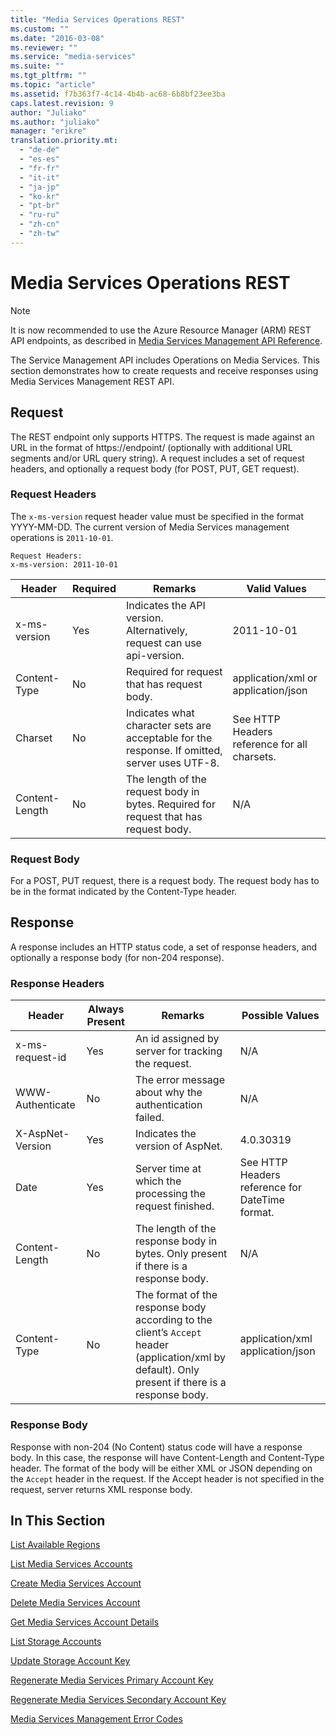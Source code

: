 ```yaml
---
title: "Media Services Operations REST"
ms.custom: ""
ms.date: "2016-03-08"
ms.reviewer: ""
ms.service: "media-services"
ms.suite: ""
ms.tgt_pltfrm: ""
ms.topic: "article"
ms.assetid: f7b363f7-4c14-4b4b-ac68-6b8bf23ee3ba
caps.latest.revision: 9
author: "Juliako"
ms.author: "juliako"
manager: "erikre"
translation.priority.mt: 
  - "de-de"
  - "es-es"
  - "fr-fr"
  - "it-it"
  - "ja-jp"
  - "ko-kr"
  - "pt-br"
  - "ru-ru"
  - "zh-cn"
  - "zh-tw"
---
```

# Media Services Operations REST
> [!NOTE]
>  It is now recommended to use  the Azure Resource Manager (ARM) REST API endpoints, as described in [Media Services Management API Reference](../Topic/Media%20Services%20Management%20API%20Reference.md).  
  
 The Service Management API includes Operations on Media Services. This section demonstrates how to create requests and receive responses using Media Services Management REST API.  
  
## Request  
 The REST endpoint only supports HTTPS. The request is made against an URL in the format of https://endpoint/ (optionally with additional URL segments and/or URL query string). A request includes a set of request headers, and optionally a request body (for POST, PUT, GET request).  
  
### Request Headers  
 The `x-ms-version` request header value must be specified in the format YYYY-MM-DD. The current version of Media Services management operations is `2011-10-01`.  
  
```  
Request Headers:  
x-ms-version: 2011-10-01  
```  
  
|Header|Required|Remarks|Valid Values|  
|------------|--------------|-------------|------------------|  
|x-ms-version|Yes|Indicates the API version. Alternatively, request can use api-version.|2011-10-01|  
|Content-Type|No|Required for request that has request body.|application/xml or application/json|  
|Charset|No|Indicates what character sets are acceptable for the response. If omitted, server uses UTF-8.|See HTTP Headers reference for all charsets.|  
|Content-Length|No|The length of the request body in bytes. Required for request that has request body.|N/A|  
  
### Request Body  
 For a POST, PUT request, there is a request body. The request body has to be in the format indicated by the Content-Type header.  
  
## Response  
 A response includes an HTTP status code, a set of response headers, and optionally a response body (for non-204 response).  
  
### Response Headers  
  
|Header|Always Present|Remarks|Possible Values|  
|------------|--------------------|-------------|---------------------|  
|x-ms-request-id|Yes|An id assigned by server for tracking the request.|N/A|  
|WWW-Authenticate|No|The error message about why the authentication failed.|N/A|  
|X-AspNet-Version|Yes|Indicates the version of AspNet.|4.0.30319|  
|Date|Yes|Server time at which the processing the request finished.|See HTTP Headers reference for DateTime format.|  
|Content-Length|No|The length of the response body in bytes. Only present if there is a response body.|N/A|  
|Content-Type|No|The format of the response body according to the client’s `Accept` header (application/xml by default). Only present if there is a response body.|application/xml application/json|  
  
### Response Body  
 Response with non-204 (No Content) status code will have a response body. In this case, the response will have Content-Length and Content-Type header. The format of the body will be either XML or JSON depending on the `Accept` header in the request. If the Accept header is not specified in the request, server returns XML response body.  
  
## In This Section  
 [List Available Regions](../MediaServicesOperations_RESTAPI/list-available-regions.md)  
  
 [List Media Services Accounts](../MediaServicesOperations_RESTAPI/list-media-services-accounts.md)  
  
 [Create Media Services Account](../MediaServicesOperations_RESTAPI/create-media-services-account.md)  
  
 [Delete Media Services Account](../MediaServicesOperations_RESTAPI/delete-media-services-account.md)  
  
 [Get Media Services Account Details](../MediaServicesOperations_RESTAPI/get-media-services-account-details.md)  
  
 [List Storage Accounts](../MediaServicesOperations_RESTAPI/list-storage-accounts--media-services-.md)  
  
 [Update Storage Account Key](../MediaServicesOperations_RESTAPI/update-storage-account-key--media-services-.md)  
  
 [Regenerate Media Services Primary Account Key](../MediaServicesOperations_RESTAPI/regenerate-media-services-primary-account-key.md)  
  
 [Regenerate Media Services Secondary Account Key](../MediaServicesOperations_RESTAPI/regenerate-media-services-secondary-account-key.md)  
  
 [Media Services Management Error Codes](../MediaServicesOperations_RESTAPI/media-services-management-error-codes.md)